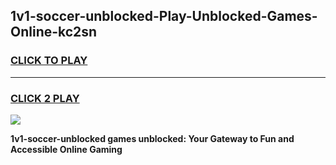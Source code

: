 
## 1v1-soccer-unblocked-Play-Unblocked-Games-Online-kc2sn
<h3>
<a href="https://premium76.site?title=1v1-soccer-unblocked&ref=25A">CLICK TO PLAY</a></h3>
<hr>

<h3>
<a href="https://premium76.site?title=1v1-soccer-unblocked&ref=25A">CLICK 2 PLAY</a>
  
</h3>

<a href="https://premium76.site?title=1v1-soccer-unblocked&ref=25A"><img src="https://clearcache.store/games.png"></a>


**1v1-soccer-unblocked games unblocked: Your Gateway to Fun and Accessible Online Gaming**
